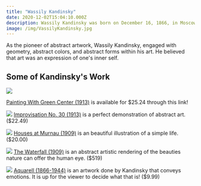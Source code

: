 ```yaml
---
title: "Wassily Kandinsky"
date: 2020-12-02T15:04:10.000Z
description: Wassily Kandinsky was born on December 16, 1866, in Moscow Russia. He passed away on December 13, 1944, in Neuilly-sur-Seine, France. He was a Russian painter who also engaged in art theory. He is generally credited to be the pioneer of abstract artwork.
image: /img/VassilyKandinsky.jpg
---
```


As the pioneer of abstract artwork, Wassily Kandinsky, engaged with geometry, abstract colors, and abstract forms within his art. He believed that art was an expression of one's inner self.

## Some of Kandinsky's Work

![](/img/abstract1.jpg)

[Painting With Green Center (1913)](https://www.etsy.com/listing/904597970/wassily-kandinsky-poster-painting-with?gpla=1&gao=1&&utm_source=google&utm_medium=cpc&utm_campaign=shopping_us_c-art_and_collectibles-prints-giclee&utm_custom1=_k_CjwKCAiAn7L-BRBbEiwAl9UtkHPR0fIvvZokqGAfuMSxGYKn1j9M_9A2A-NFunC2Sl3tF-Tbhv1vphoCvdUQAvD_BwE_k_&utm_content=go_304499675_22746190595_78727425635_pla-106555092035_c__904597970_12768591&utm_custom2=304499675&gclid=CjwKCAiAn7L-BRBbEiwAl9UtkHPR0fIvvZokqGAfuMSxGYKn1j9M_9A2A-NFunC2Sl3tF-Tbhv1vphoCvdUQAvD_BwE) is available for $25.24 through this link!

![](/img/abstract2.jpg)
[Improvisation No. 30 (1913)](https://www.framedart.com/kandinsky/improvisation-no-30-cannons-1913-print-962865.htm?sku=P962865&source=GoogleAdwords&ad=P962865_GoogleShopping&utm_source=google&utm_medium=cse&utm_term=962865&gclid=CjwKCAiAn7L-BRBbEiwAl9UtkHLiQrOZ5p6nBECWCqpjImfU7nEco3prVfvzEzB-cC7INvUkve6X8xoCGiYQAvD_BwE) is a perfect demonstration of abstract art. ($22.49)

![](/img/abstract3.jpg)
[Houses at Murnau (1909)](https://www.etsy.com/listing/673509208/reproduction-print-of-the-1909-vintage?gpla=1&gao=1&&utm_source=google&utm_medium=cpc&utm_campaign=shopping_us_c-home_and_living-home_decor-wall_decor-other&utm_custom1=_k_CjwKCAiAn7L-BRBbEiwAl9UtkHFc9jW72XpXa8fsVaIQsGk6ZLox6_OaXnwGN-IZVnpyIr5aHpRCiBoCgbgQAvD_BwE_k_&utm_content=go_1843970815_73688737670_346429619168_pla-307501513391_c__673509208_130048437&utm_custom2=1843970815&gclid=CjwKCAiAn7L-BRBbEiwAl9UtkHFc9jW72XpXa8fsVaIQsGk6ZLox6_OaXnwGN-IZVnpyIr5aHpRCiBoCgbgQAvD_BwE) is an beautiful illustration of a simple life. ($20.00)

![](/img/abstract4.jpg)
[The Waterfall (1909)](https://www.topofart.com/artists/Kandinsky/art-reproduction/16112/The-Waterfall.php) is an abstract artistic rendering of the beauties nature can offer the human eye. ($519)

![](/img/abstract5.jpg)
[Aquarell (1866-1944)](https://www.ecrater.com/p/31150621/art-print-poster-wassily-kandinsky?gps=1) is an artwork done by Kandinsky that conveys emotions. It is up for the viewer to decide what that is! ($9.99)

